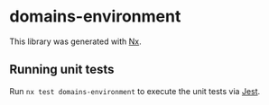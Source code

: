 # domains-environment

This library was generated with [Nx](https://nx.dev).

## Running unit tests

Run `nx test domains-environment` to execute the unit tests via [Jest](https://jestjs.io).
